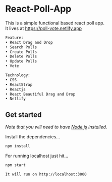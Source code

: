 # React-Poll-App

This is a simple functional based react poll app. </br>
It lives at https://poll-vote.netlify.app

```bash
Feature:
• React Drag and Drop
• Search Polls
• Create Polls
• Delete Polls
• Update Polls
• Vote

Technology:
• CSS
• ReactStrap
• Reactjs
• React Beautiful Drag and Drop
• Netlify
```

## Get started

*Note that you will need to have [Node.js](https://nodejs.org) installed.*

Install the dependencies...
```bash
npm install
```

For running localhost just hit...
```bash
npm start
```

```bash
It will run on http://localhost:3000
```

